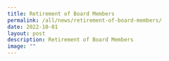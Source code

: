 ```yaml
---
title: Retirement of Board Members
permalink: /all/news/retirement-of-board-members/
date: 2022-10-01
layout: post
description: Retirement of Board Members
image: ""
---
```

